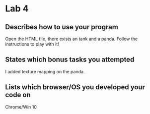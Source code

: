# Lab 4
##  Describes how to use your program
Open the HTML file, there exists an tank and a panda. Follow the instructions to play with it! 

## States which bonus tasks you attempted
I added texture mapping on the panda. 

    
##  Lists which browser/OS you developed your code on 
Chrome/Win 10 